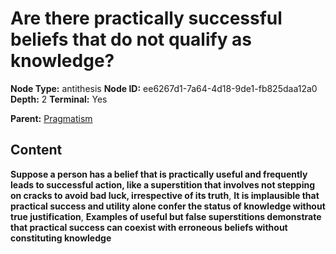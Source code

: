 # Are there practically successful beliefs that do not qualify as knowledge?

**Node Type:** antithesis
**Node ID:** ee6267d1-7a64-4d18-9de1-fb825daa12a0
**Depth:** 2
**Terminal:** Yes

**Parent:** [Pragmatism](pragmatism.md)

## Content

**Suppose a person has a belief that is practically useful and frequently leads to successful action, like a superstition that involves not stepping on cracks to avoid bad luck, irrespective of its truth**, **It is implausible that practical success and utility alone confer the status of knowledge without true justification**, **Examples of useful but false superstitions demonstrate that practical success can coexist with erroneous beliefs without constituting knowledge**
